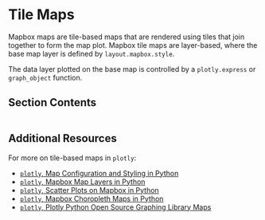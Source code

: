 # Tile Maps

Mapbox maps are tile-based maps that are rendered using tiles that join together to form the map plot. Mapbox tile maps are layer-based, where the base map layer is defined by `layout.mapbox.style`. 

The data layer plotted on the base map is controlled by a `plotly.express` or `graph_object` function. 

## Section Contents
```{tableofcontents}
```

## Additional Resources

For more on tile-based maps in `plotly`:
- [`plotly`, Map Configuration and Styling in Python](https://plotly.com/python/map-configuration/)
- [`plotly`, Mapbox Map Layers in Python](https://plotly.com/python/mapbox-layers/)
- [`plotly`, Scatter Plots on Mapbox in Python](https://plotly.com/python/scattermapbox/)
- [`plotly`, Mapbox Choropleth Maps in Python](https://plotly.com/python/mapbox-county-choropleth/)
- [`plotly`, Plotly Python Open Source Graphing Library Maps](https://plotly.com/python/maps/)
